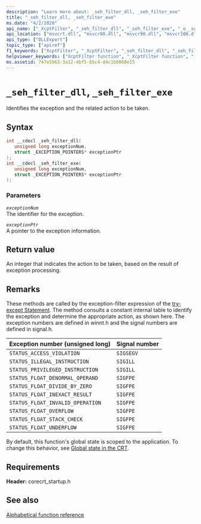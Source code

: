 ```yaml
---
description: "Learn more about: _seh_filter_dll, _seh_filter_exe"
title: "_seh_filter_dll, _seh_filter_exe"
ms.date: "4/2/2020"
api_name: ["_XcptFilter", "_seh_filter_dll", "_seh_filter_exe", "_o__seh_filter_dll", "_o__seh_filter_exe"]
api_location: ["msvcrt.dll", "msvcr80.dll", "msvcr90.dll", "msvcr100.dll", "msvcr100_clr0400.dll", "msvcr110.dll", "msvcr110_clr0400.dll", "msvcr120.dll", "msvcr120_clr0400.dll", "ucrtbase.dll", "api-ms-win-crt-runtime-l1-1-0.dll", "api-ms-win-crt-private-l1-1-0.dll"]
api_type: ["DLLExport"]
topic_type: ["apiref"]
f1_keywords: ["XcptFilter", "_XcptFilter", "_seh_filter_dll", "_seh_filter_exe", "corecrt_startup/_seh_filter_exe", "corecrt_startup/_seh_filter_dll"]
helpviewer_keywords: ["XcptFilter function", "_XcptFilter function", "_seh_filter_dll function", "_seh_filter_exe function"]
ms.assetid: 747e5963-3a12-4bf5-b5c4-d4c1b6068e15
---
```

# `_seh_filter_dll`, `_seh_filter_exe`

Identifies the exception and the related action to be taken.

## Syntax

```C
int __cdecl _seh_filter_dll(
   unsigned long exceptionNum,
   struct _EXCEPTION_POINTERS* exceptionPtr
);
int __cdecl _seh_filter_exe(
   unsigned long exceptionNum,
   struct _EXCEPTION_POINTERS* exceptionPtr
);
```

### Parameters

*`exceptionNum`*\
The identifier for the exception.

*`exceptionPtr`*\
A pointer to the exception information.

## Return value

An integer that indicates the action to be taken, based on the result of exception processing.

## Remarks

These methods are called by the exception-filter expression of the [try-except Statement](../../cpp/try-except-statement.md). The method consults a constant internal table to identify the exception and determine the appropriate action, as shown here. The exception numbers are defined in winnt.h and the signal numbers are defined in signal.h.

| Exception number (unsigned long) | Signal number |
|---|---|
| `STATUS_ACCESS_VIOLATION` | `SIGSEGV` |
| `STATUS_ILLEGAL_INSTRUCTION` | `SIGILL` |
| `STATUS_PRIVILEGED_INSTRUCTION` | `SIGILL` |
| `STATUS_FLOAT_DENORMAL_OPERAND` | `SIGFPE` |
| `STATUS_FLOAT_DIVIDE_BY_ZERO` | `SIGFPE` |
| `STATUS_FLOAT_INEXACT_RESULT` | `SIGFPE` |
| `STATUS_FLOAT_INVALID_OPERATION` | `SIGFPE` |
| `STATUS_FLOAT_OVERFLOW` | `SIGFPE` |
| `STATUS_FLOAT_STACK_CHECK` | `SIGFPE` |
| `STATUS_FLOAT_UNDERFLOW` | `SIGFPE` |

By default, this function's global state is scoped to the application. To change this behavior, see [Global state in the CRT](../global-state.md).

## Requirements

**Header:** corecrt_startup.h

## See also

[Alphabetical function reference](crt-alphabetical-function-reference.md)
